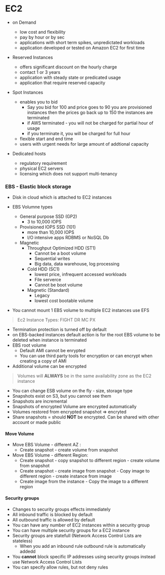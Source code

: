 # EC2

- on Demand
	- low cost and flexibility
	- pay by hour or by sec
	- applications with short term spikes, unpredictated workloads
	- application developed or tested on Amazon EC2 for first time

- Reserved Instances
	- offers significant discount on the hourly charge
	- contact 1 or 3 years
	- application with steady state or predicated usage
	- application that require reserved capacity
	
- Spot Instances
	- enables you to bid
		- Say you bid for 100 and price goes to 90 you are provisioned instances then the prices go back up to 150 the instances are terminated
		- if AWS terminated - you will not be charged for partial hour of usage
		- if you terminate it, you will be charged for full hour
	- flexible start and end time
	- users with urgent needs for large amount of addtional capacity

- Dedicated hosts
	- regulatory requirement
	- physical EC2 servers
	- licensing which does not support multi-tenancy 

	
### EBS - Elastic block storage 
-	Disk in cloud which is attached to EC2 instances
	
- EBS Volumne types
	- General purpose SSD (GP2)
		- 3 to 10,000 IOPS
	- Provisioned IOPS SSD (101)
		- more than 10,000 IOPS
		- I/O intensive apps RDBMS or NoSQL Db			
	- Magnetic
		- Throughput Optimized HDD (ST1)
			- Cannot be a boot volume
			- Sequential writes
			- Big data, data warehouse, log processing
		- Cold HDD (SC1)
			- lowest price, infrequent accessed workloads
			- File serverce 
			- Cannot be boot volume
		- Magnetic (Standard)
			- Legacy
			- lowest cost bootable volume	
- You cannot mount 1 EBS volume to multiple EC2 instances use EFS 

> Ec2 Instance Types: FIGHT DR MC PX

- Termination protection is turned off by default
- on EBS-backed instances default action is for the root EBS volume to be deleted when instance is terminated
- EBS root volume 
	- Default AMI cannot be enrypted
	- You can use third party tools for encryption or can encrypt when creating a copy of AMI
- Additional volume can be encrypted

> Volumes will **ALWAYS** be in the same availability zone as the EC2 instance

- You can change ESB volume on the fly - size, storage type
- Snapshots exist on S3, but you cannot see them
- Snapshots are incremental
- Snapshots of encrypted Volume are encrypted automatically
- Volumes restored from encrypted snapshot => encryted
- Share snapshots = should **NOT** be encrypted. Can be shared with other account or made public

#### Move Volume 

- Move EBS Volume - different AZ : 
	- Create snapshot - create volume from snapshot
- Move EBS Volume - different Region: 
	- Create snapshot - copy snapshot to different region - create volume from snapshot
	- Create snapshot - create image from snapshot - Copy image to different region - create instance from image
	- Create image from the instance - Copy the image to a different region

#### Security groups
- Changes to security groups effects immediately
- All inbound traffic is blocked by default
- All outbound traffic is allowed by default		
- You can have any number of EC2 instances within a security group
- You can have multiple security groups for a EC2 instance
- Security groups are statefull	(Network Access Control Lists are stateless)
	- When you add an inbound rule outbound rule is automatically addedd
- You **cannot** block specific IP addresses using security groups instead use Network Access Control Lists
- You can specify allow rules, but not deny rules

